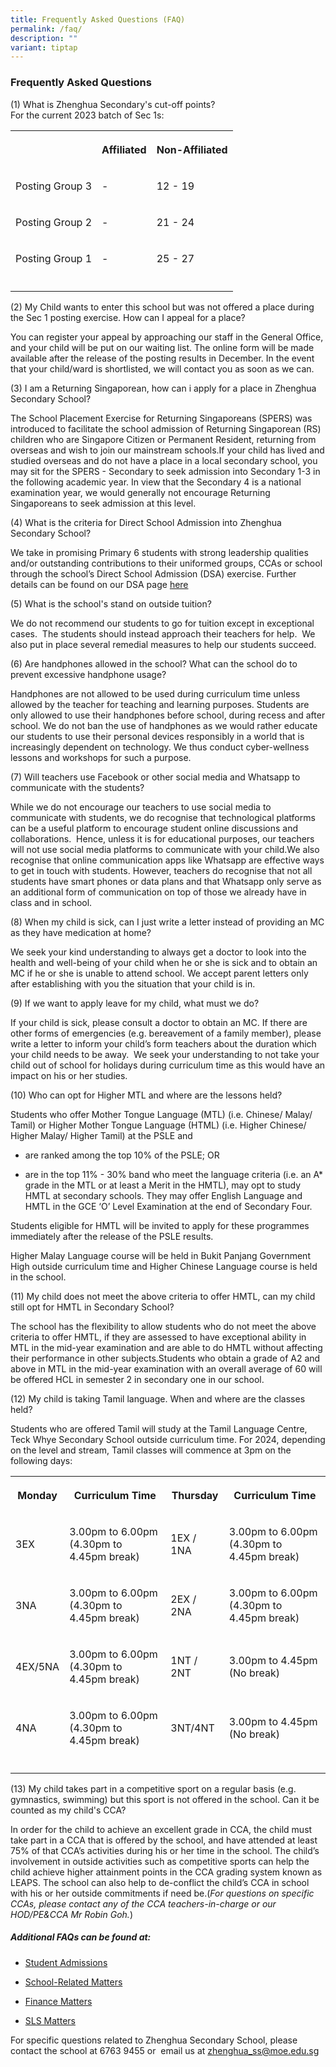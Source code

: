 ```yaml
---
title: Frequently Asked Questions (FAQ)
permalink: /faq/
description: ""
variant: tiptap
---
```

<h3>Frequently Asked Questions</h3>
<p>(1) What is Zhenghua Secondary's cut-off points?
<br>For the current 2023 batch of Sec 1s:</p>
<table style="minWidth: 75px">
<colgroup>
<col>
<col>
<col>
</colgroup>
<tbody>
<tr>
<th rowspan="1" colspan="1">
<p></p>
</th>
<th rowspan="1" colspan="1">
<p>Affiliated</p>
</th>
<th rowspan="1" colspan="1">
<p>Non-Affiliated</p>
</th>
</tr>
<tr>
<td rowspan="1" colspan="1">
<p>Posting Group 3</p>
</td>
<td rowspan="1" colspan="1">
<p>-</p>
</td>
<td rowspan="1" colspan="1">
<p>12 - 19</p>
</td>
</tr>
<tr>
<td rowspan="1" colspan="1">
<p>Posting Group 2</p>
</td>
<td rowspan="1" colspan="1">
<p>-</p>
</td>
<td rowspan="1" colspan="1">
<p>21 - 24</p>
</td>
</tr>
<tr>
<td rowspan="1" colspan="1">
<p>Posting Group 1</p>
</td>
<td rowspan="1" colspan="1">
<p>-</p>
</td>
<td rowspan="1" colspan="1">
<p>25 - 27</p>
</td>
</tr>
<tr>
<td rowspan="1" colspan="1">
<p></p>
</td>
<td rowspan="1" colspan="1">
<p></p>
</td>
<td rowspan="1" colspan="1">
<p></p>
</td>
</tr>
</tbody>
</table>
<p>(2) My Child wants to enter this school but was not offered a place during
the Sec 1 posting exercise. How can I appeal for a place?</p>
<p>You can register your appeal by approaching our staff in the General Office,
and your child will be put on our waiting list. The online form will be
made available after the release of the posting results in December. In
the event that your child/ward is shortlisted, we will contact you as soon
as we can.</p>
<p>(3) I am a Returning Singaporean, how can i apply for a place in Zhenghua
Secondary School?</p>
<p>The School Placement Exercise for Returning Singaporeans (SPERS) was introduced
to facilitate the school admission of Returning Singaporean (RS) children
who are Singapore Citizen or Permanent Resident, returning from overseas
and wish to join our mainstream schools.If your child has lived and studied
overseas and do not have a place in a local secondary school, you may sit
for the SPERS - Secondary to seek admission into Secondary 1-3 in the following
academic year. In view that the Secondary 4 is a national examination year,
we would generally not encourage Returning Singaporeans to seek admission
at this level.</p>
<p>(4) What is the criteria for Direct School Admission into Zhenghua Secondary
School?</p>
<p>We take in promising Primary 6 students with strong leadership qualities
and/or outstanding contributions to their uniformed groups, CCAs or school
through the school’s Direct School Admission (DSA) exercise. Further details
can be found on our DSA page&nbsp;<a href="https://www.zhenghuasec.moe.edu.sg/dsa/" rel="noopener noreferrer nofollow" target="_blank">here</a>
</p>
<p>(5) What is the school's stand on outside tuition?</p>
<p>We do not recommend our students to go for tuition except in exceptional
cases.&nbsp; The students should instead approach their teachers for help.&nbsp;
We also put in place several remedial measures to help our students succeed.</p>
<p>(6) Are handphones allowed in the school? What can the school do to prevent
excessive handphone usage?</p>
<p>Handphones are not allowed to be used during curriculum time unless allowed
by the teacher for teaching and learning purposes. Students are only allowed
to use their handphones before school, during recess and after school.
We do not ban the use of handphones as we would rather educate our students
to use their personal devices responsibly in a world that is increasingly
dependent on technology. We thus conduct cyber-wellness lessons and workshops
for such a purpose.</p>
<p>(7) Will teachers use Facebook or other social media and Whatsapp to communicate
with the students?</p>
<p>While we do not encourage our teachers to use social media to communicate
with students, we do recognise that technological platforms can be a useful
platform to encourage student online discussions and collaborations.&nbsp;
Hence, unless it is for educational purposes, our teachers will not use
social media platforms to communicate with your child.We also recognise
that online communication apps like Whatsapp are effective ways to get
in touch with students. However, teachers do recognise that not all students
have smart phones or data plans and that Whatsapp only serve as an additional
form of communication on top of those we already have in class and in school.</p>
<p>(8) When my child is sick, can I just write a letter instead of providing
an MC as they have medication at home?</p>
<p>We seek your kind understanding to always get a doctor to look into the
health and well-being of your child when he or she is sick and to obtain
an MC if he or she is unable to attend school. We accept parent letters
only after establishing with you the situation that your child is in.</p>
<p>(9) If we want to apply leave for my child, what must we do?</p>
<p>If your child is sick, please consult a doctor to obtain an MC. If there
are other forms of emergencies (e.g. bereavement of a family member), please
write a letter to inform your child’s form teachers about the duration
which your child needs to be away.&nbsp; We seek your understanding to
not take your child out of school for holidays during curriculum time as
this would have an impact on his or her studies.</p>
<p>(10) Who can opt for Higher MTL and where are the lessons held?</p>
<p>Students who offer Mother Tongue Language (MTL) (i.e. Chinese/ Malay/
Tamil) or Higher Mother Tongue Language (HTML) (i.e. Higher Chinese/ Higher
Malay/ Higher Tamil) at the PSLE and</p>
<ul data-tight="true" class="tight">
<li>
<p>are ranked among the top 10% of the PSLE; OR</p>
</li>
<li>
<p>are in the top 11% - 30% band who meet the language criteria (i.e. an
A* grade in the MTL or at least a Merit in the HMTL), may opt to study
HMTL at secondary schools. They may offer English Language and HMTL in
the GCE ‘O’ Level Examination at the end of Secondary Four.</p>
</li>
</ul>
<p>Students eligible for HMTL will be invited to apply for these programmes
immediately after the release of the PSLE results.</p>
<p>Higher Malay Language course will be held in Bukit Panjang Government
High outside curriculum time and Higher Chinese Language course is held
in the school.</p>
<p>(11) My child does not meet the above criteria to offer HMTL, can my child
still opt for HMTL in Secondary School?</p>
<p>The school has the flexibility to allow students who do not meet the above
criteria to offer HMTL, if they are assessed to have exceptional ability
in MTL in the mid-year examination and are able to do HMTL without affecting
their performance in other subjects.Students who obtain a grade of A2 and
above in MTL in the mid-year examination with an overall average of 60
will be offered HCL in semester 2 in secondary one in our school.</p>
<p>(12) My child is taking Tamil language. When and where are the classes
held?</p>
<p>Students who are offered Tamil will study at the Tamil Language Centre,
Teck Whye Secondary School outside curriculum time. For 2024, depending
on the level and stream, Tamil classes will commence at 3pm on the following
days:</p>
<table style="minWidth: 100px">
<colgroup>
<col>
<col>
<col>
<col>
</colgroup>
<tbody>
<tr>
<th rowspan="1" colspan="1">
<p>Monday</p>
</th>
<th rowspan="1" colspan="1">
<p>Curriculum Time</p>
</th>
<th rowspan="1" colspan="1">
<p>Thursday</p>
</th>
<th rowspan="1" colspan="1">
<p>Curriculum Time</p>
</th>
</tr>
<tr>
<td rowspan="1" colspan="1">
<p>3EX</p>
</td>
<td rowspan="1" colspan="1">
<p>3.00pm to 6.00pm
<br>(4.30pm to 4.45pm break)</p>
</td>
<td rowspan="1" colspan="1">
<p>1EX / 1NA</p>
</td>
<td rowspan="1" colspan="1">
<p>3.00pm to 6.00pm
<br>(4.30pm to 4.45pm break)</p>
</td>
</tr>
<tr>
<td rowspan="1" colspan="1">
<p>3NA</p>
</td>
<td rowspan="1" colspan="1">
<p>3.00pm to 6.00pm
<br>(4.30pm to 4.45pm break)</p>
</td>
<td rowspan="1" colspan="1">
<p>2EX / 2NA</p>
</td>
<td rowspan="1" colspan="1">
<p>3.00pm to 6.00pm
<br>(4.30pm to 4.45pm break)</p>
</td>
</tr>
<tr>
<td rowspan="1" colspan="1">
<p>4EX/5NA</p>
</td>
<td rowspan="1" colspan="1">
<p>3.00pm to 6.00pm
<br>(4.30pm to 4.45pm break)</p>
</td>
<td rowspan="1" colspan="1">
<p>1NT / 2NT</p>
</td>
<td rowspan="1" colspan="1">
<p>3.00pm to 4.45pm
<br>(No break)</p>
</td>
</tr>
<tr>
<td rowspan="1" colspan="1">
<p>4NA</p>
</td>
<td rowspan="1" colspan="1">
<p>3.00pm to 6.00pm
<br>(4.30pm to 4.45pm break)</p>
</td>
<td rowspan="1" colspan="1">
<p>3NT/4NT</p>
</td>
<td rowspan="1" colspan="1">
<p>3.00pm to 4.45pm
<br>(No break)</p>
</td>
</tr>
<tr>
<td rowspan="1" colspan="1">
<p></p>
</td>
<td rowspan="1" colspan="1">
<p></p>
</td>
<td rowspan="1" colspan="1">
<p></p>
</td>
<td rowspan="1" colspan="1">
<p></p>
</td>
</tr>
</tbody>
</table>
<p>(13) My child takes part in a competitive sport on a regular basis (e.g.
gymnastics, swimming) but this sport is not offered in the school. Can
it be counted as my child's CCA?</p>
<p>In order for the child to achieve an excellent grade in CCA, the child
must take part in a CCA that is offered by the school, and have attended
at least 75% of that CCA’s activities during his or her time in the school.
The child’s involvement in outside activities such as competitive sports
can help the child achieve higher attainment points in the CCA grading
system known as LEAPS. The school can also help to de-conflict the child’s
CCA in school with his or her outside commitments if need be.(<em>For questions on specific CCAs, please contact any of the CCA teachers-in-charge or our HOD/PE&amp;CCA Mr Robin Goh.</em>)</p>
<h5>Additional FAQs can be found at:</h5>
<ul data-tight="true" class="tight">
<li>
<p><a href="https://va.ecitizen.gov.sg/cfp/customerPages/moe/explorefaq.aspx?category=45065" rel="noopener noreferrer nofollow" target="_blank">Student Admissions</a>
</p>
</li>
<li>
<p><a href="https://va.ecitizen.gov.sg/cfp/customerPages/moe/explorefaq.aspx?category=45065" rel="noopener noreferrer nofollow" target="_blank">School-Related Matters</a>
</p>
</li>
<li>
<p><a href="https://va.ecitizen.gov.sg/cfp/customerPages/moe/explorefaq.aspx?category=45065" rel="noopener noreferrer nofollow" target="_blank">Finance Matters</a>
</p>
</li>
<li>
<p><a href="/files/SLS%20student%20learning%20space.pdf" rel="noopener noreferrer nofollow" target="_blank">SLS Matters</a>
</p>
</li>
</ul>
<p>For specific questions related to Zhenghua Secondary School, please contact
the school at 6763 9455 or &nbsp;email us at&nbsp;<a href="zhenghua_ss@moe.edu.sg" rel="noopener noreferrer nofollow" target="_blank">zhenghua_ss@moe.edu.sg</a>
</p>